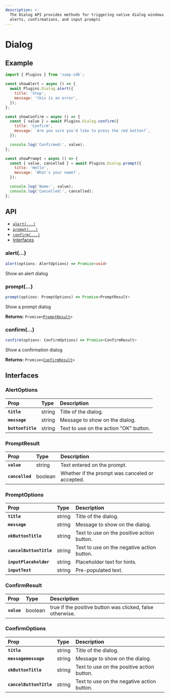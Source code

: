 ```yaml
---
description: >-
  The Dialog API provides methods for triggering native dialog windows for
  alerts, confirmations, and input prompts
---
```


# Dialog

## Example

```javascript
import { Plugins } from 'zaap-sdk';

const showAlert = async () => {
  await Plugins.Dialog.alert({
    title: 'Stop',
    message: 'this is an error',
  });
};

const showConfirm = async () => {
  const { value } = await Plugins.Dialog.confirm({
    title: 'Confirm',
    message: `Are you sure you'd like to press the red button?`,
  });

  console.log('Confirmed:', value);
};

const showPrompt = async () => {
  const { value, cancelled } = await Plugins.Dialog.prompt({
    title: 'Hello',
    message: `What's your name?`,
  });

  console.log('Name:', value);
  console.log('Cancelled:', cancelled);
};
```

## API

* [`alert(...)`](dialog.md#alert)
* [`prompt(...)`](dialog.md#prompt)
* [`confirm(...)`](dialog.md#confirm)
* [Interfaces](dialog.md#interfaces)

### alert\(...\)

```typescript
alert(options: AlertOptions) => Promise<void>
```

Show an alert dialog

### prompt\(…\)

```typescript
prompt(options: PromptOptions) => Promise<PromptResult>
```

Show a prompt dialog

**Returns:** `Promise<`[`PromptResult`](dialog.md#promptresult)`>`

### confirm\(...\)

```typescript
confirm(options: ConfirmOptions) => Promise<ConfirmResult>
```

Show a confirmation dialog

**Returns:** `Promise<`[`ConfirmResult`](dialog.md#confirmresult)`>`

## Interfaces

### **AlertOptions**

| Prop | Type | Description |
| :--- | :--- | :--- |
| **`title`** | string | Title of the dialog. |
| **`message`** | string | Message to show on the dialog. |
| **`buttonTitle`** | string | Text to use on the action "OK" button. |

### **PromptResult**

| Prop | Type | Description |
| :--- | :--- | :--- |
| **`value`** | string | Text entered on the prompt. |
| **`cancelled`** | boolean | Whether if the prompt was canceled or accepted. |

### **PromptOptions**

| Prop | Type | Description |
| :--- | :--- | :--- |
| **`title`** | string | Title of the dialog. |
| **`message`** | string | Message to show on the dialog. |
| **`okButtonTitle`** | string | Text to use on the positive action button. |
| **`cancelButtonTitle`** | string | Text to use on the negative action button. |
| **`inputPlaceholder`** | string | Placeholder text for hints. |
| **`inputText`** | string | Pre-populated text. |

### **ConfirmResult**

| Prop | Type | Description |
| :--- | :--- | :--- |
| **`value`** | boolean | true if the positive button was clicked, false otherwise. |

### **ConfirmOptions**

| Prop | Type | Description |
| :--- | :--- | :--- |
| **`title`** | string | Title of the dialog. |
| **`messagemessage`** | string | Message to show on the dialog. |
| **`okButtonTitle`** | string | Text to use on the positive action button. |
| **`cancelButtonTitle`** | string | Text to use on the negative action button. |

